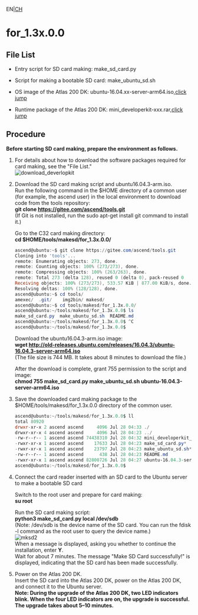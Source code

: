 EN|[CH](./README.md)

# for_1.3x.0.0

## File List

- Entry script for SD card making: make_sd_card.py

- Script for making a bootable SD card: make_ubuntu_sd.sh

- OS image of the Atlas 200 DK: ubuntu-16.04.xx-server-arm64.iso,[click jump](http://cdimage.ubuntu.com/ubuntu/releases/16.04/release/)

- Runtime package of the Atlas 200 DK: mini_developerkit-xxx.rar,[click jump](https://www.huaweicloud.com/ascend/resources/ResourceDownload/DE51187AC4F0F5DBAB3A468952C95CADAC6308BFFFB5D064B9A30DBD2B73B4ABCEC6BAF7F594AE3C3FA89621AFFF3E3CFB4ED973618F8857D07706003D546332/DDK%20&%20Runtime/be3564c84a0546959b6439ebc4e8ae30/2/1/1)

## Procedure

**Before starting SD card making, prepare the environment as follows.**

1. For details about how to download the software packages required for card making, see the "File List."     
	![download_deverlopkit](https://images.gitee.com/uploads/images/2020/0729/141200_ebfaba44_5395865.png "屏幕截图.png")

2. Download the SD card making script and ubuntu16.04.3-arm.iso.    
	Run the following command in the $HOME directory of a common user (for example, the ascend user) in the local environment to download code from the tools repository:   
	**git clone https://gitee.com/ascend/tools.git**   
	(If Git is not installed, run the sudo apt-get install git command to install it.)    

	Go to the C32 card making directory:  
	**cd $HOME/tools/makesd/for_1.3x.0.0/**  
	```powershell  
	ascend@ubuntu:~$ git clone https://gitee.com/ascend/tools.git
	Cloning into 'tools'...
	remote: Enumerating objects: 273, done.
	remote: Counting objects: 100% (273/273), done.
	remote: Compressing objects: 100% (263/263), done.
	remote: Total 273 (delta 128), reused 0 (delta 0), pack-reused 0
	Receiving objects: 100% (273/273), 533.57 KiB | 877.00 KiB/s, done.
	Resolving deltas: 100% (128/128), done.
	ascend@ubuntu:~$ cd tools/
	amexec/  .git/    img2bin/ makesd/  
	ascend@ubuntu:~$ cd tools/makesd/for_1.3x.0.0/
	ascend@ubuntu:~/tools/makesd/for_1.3x.0.0$ ls
	make_sd_card.py  make_ubuntu_sd.sh  README.md
	ascend@ubuntu:~/tools/makesd/for_1.3x.0.0$ ^C
	ascend@ubuntu:~/tools/makesd/for_1.3x.0.0$ 
	```  
	Download the ubuntu16.04.3-arm.iso image:  
	**wget http://old-releases.ubuntu.com/releases/16.04.3/ubuntu-16.04.3-server-arm64.iso**  
	(The file size is 744 MB. It takes about 8 minutes to download the file.)  
	
	After the download is complete, grant 755 permission to the script and image:  
	**chmod 755 make_sd_card.py make_ubuntu_sd.sh ubuntu-16.04.3-server-arm64.iso**  
	
3. Save the downloaded card making package to the $HOME/tools/makesd/for_1.3x.0.0 directory of the common user.  
	```powershell  
	ascend@ubuntu:~/tools/makesd/for_1.3x.0.0$ ll
	total 80920
	drwxr-xr-x 2 ascend ascend     4096 Jul 28 04:33 ./
	drwxr-xr-x 4 ascend ascend     4096 Jul 28 04:23 ../
	-rw-r--r-- 1 ascend ascend 74438310 Jul 28 04:32 mini_developerkit_1.32.0.B080.rar
	-rwxr-xr-x 1 ascend ascend    17633 Jul 28 04:23 make_sd_card.py*
	-rwxr-xr-x 1 ascend ascend    23797 Jul 28 04:23 make_ubuntu_sd.sh*
	-rw-r--r-- 1 ascend ascend      438 Jul 28 04:23 README.md
	-rwxr-xr-x 1 ascend ascend 82800726 Jul 28 04:27 ubuntu-16.04.3-server-arm64.iso*
	ascend@ubuntu:~/tools/makesd/for_1.3x.0.0$ 
	```  

4. Connect the card reader inserted with an SD card to the Ubuntu server to make a bootable SD card  

	Switch to the root user and prepare for card making:  
	**su root**

	Run the SD card making script:   
	**python3 make_sd_card.py local /dev/sdb**   
	(Note: /dev/sdb is the device name of the SD card. You can run the fdisk -l command as the root user to query the device name.)   
	![mksd2](https://images.gitee.com/uploads/images/2020/0729/140246_f7c541a0_5395865.png)  
	When a message is displayed, asking you whether to continue the installation, enter **Y**.  
	Wait for about 7 minutes. The message "Make SD Card successfully!" is displayed, indicating that the SD card has been made successfully.  
	
5. Power on the Atlas 200 DK.  
	Insert the SD card into the Atlas 200 DK, power on the Atlas 200 DK, and connect it to the Ubuntu server.  
	**Note: During the upgrade of the Atlas 200 DK, two LED indicators blink. When the four LED indicators are on, the upgrade is successful. The upgrade takes about 5–10 minutes.**  
